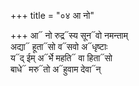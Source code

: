 +++
title = "०४ आ नो"

+++
आ᳓ नो रुद्र᳓स्य सून᳓वो नमन्ताम्  
अद्या᳓ हूता᳓सो व᳓सवो अ᳓धृष्टाः  
य᳓द् ईम् अ᳓र्भे महति᳓ वा हिता᳓सो  
बाधे᳓ मरु᳓तो अ᳓हुवाम देवा᳓न्